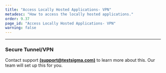 ```yaml
---
title: "Access Locally Hosted Applications- VPN"
metadesc: "How to access the locally hosted applications."
order: 9.37
page_id: "Access Locally Hosted Applications- VPN"
warning: false
---
```


---

### Secure Tunnel/VPN

Contact support **[(support@testsigma.com)](mailto:support@testsigma.com)** to learn more about this. Our team will set up this for you.
